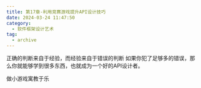 ```yaml
---
title: 第17章-利用竞赛游戏提升API设计技巧
date: 2024-03-24 11:47:50
category:
  - 软件框架设计艺术
tag:
  - archive
---
```

正确的判断来自于经验，而经验来自于错误的判断
如果你犯了足够多的错误，那么你就能够学到很多东西，也就成为一个好的API设计者。

做小游戏寓教于乐
